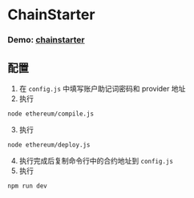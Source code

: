 # ChainStarter

### Demo: [chainstarter](https://chainstarter.herokuapp.com)

## 配置
1. 在 ```config.js``` 中填写账户助记词密码和 provider 地址
2. 执行 
 ```
 node ethereum/compile.js
 ```
3. 执行
```
node ethereum/deploy.js
```
4. 执行完成后复制命令行中的合约地址到 ```config.js```
5. 执行
```
npm run dev
```